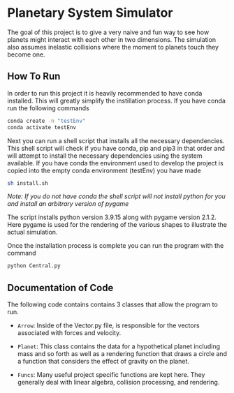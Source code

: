 # Planetary System Simulator

The goal of this project is to give a very naive and fun way to see how planets might interact with each other in two dimensions. The simulation also assumes inelastic collisions where the moment to planets touch they become one.

## How To Run

In order to run this project it is heavily recommended to have conda installed. This will greatly simplify the instillation process. If you have conda run the following commands 

```sh
conda create -n "testEnv"
conda activate testEnv
```

Next you can run a shell script that installs all the necessary dependencies. This shell script will check if you have conda, pip and pip3 in that order and will attempt to install the necessary dependencies using the system available. If you have conda the environment used to develop the project is copied into the empty conda environment (testEnv) you have made

```sh
sh install.sh
```

*Note: If you do not have conda the shell script will not install python for you and install an arbitrary version of pygame*

The script installs python version 3.9.15 along with pygame version 2.1.2. Here pygame is used for the rendering of the various shapes to illustrate the actual simulation. 

Once the installation process is complete you can run the program with the command 

```sh
python Central.py
```

## Documentation of Code

The following code contains contains 3 classes that allow the program to run.

* `Arrow`: Inside of the Vector.py file, is responsible for the vectors associated with forces and velocity.

* `Planet`: This class contains the data for a hypothetical planet including mass and so forth as well as a rendering function that draws a circle and a function that considers the effect of gravity on the planet.

* `Funcs`: Many useful project specific functions are kept here. They generally deal with linear algebra, collision processing, and rendering.


